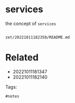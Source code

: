 # services

the concept of `services`

```
```

` zet/20221011182350/README.md `

# Related

- 20221011181347
- 20221011182140

Tags:

    #notes
